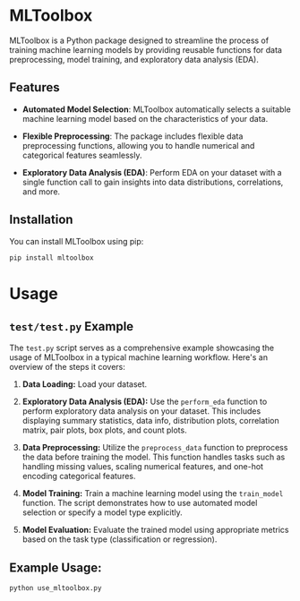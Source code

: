 # MLToolbox

MLToolbox is a Python package designed to streamline the process of training machine learning models by providing reusable functions for data preprocessing, model training, and exploratory data analysis (EDA).

## Features

- **Automated Model Selection**: MLToolbox automatically selects a suitable machine learning model based on the characteristics of your data.

- **Flexible Preprocessing**: The package includes flexible data preprocessing functions, allowing you to handle numerical and categorical features seamlessly.

- **Exploratory Data Analysis (EDA)**: Perform EDA on your dataset with a single function call to gain insights into data distributions, correlations, and more.

## Installation

You can install MLToolbox using pip:

```bash
pip install mltoolbox
```


# Usage

## `test/test.py` Example

The `test.py` script serves as a comprehensive example showcasing the usage of MLToolbox in a typical machine learning workflow. Here's an overview of the steps it covers:

1. **Data Loading:** Load your dataset.

2. **Exploratory Data Analysis (EDA):** Use the `perform_eda` function to perform exploratory data analysis on your dataset. This includes displaying summary statistics, data info, distribution plots, correlation matrix, pair plots, box plots, and count plots.

3. **Data Preprocessing:** Utilize the `preprocess_data` function to preprocess the data before training the model. This function handles tasks such as handling missing values, scaling numerical features, and one-hot encoding categorical features.

4. **Model Training:** Train a machine learning model using the `train_model` function. The script demonstrates how to use automated model selection or specify a model type explicitly.

5. **Model Evaluation:** Evaluate the trained model using appropriate metrics based on the task type (classification or regression).

## Example Usage:

```bash
python use_mltoolbox.py
```
